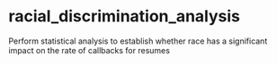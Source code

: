 # racial_discrimination_analysis
Perform statistical analysis to establish whether race has a significant impact on the rate of callbacks for resumes
